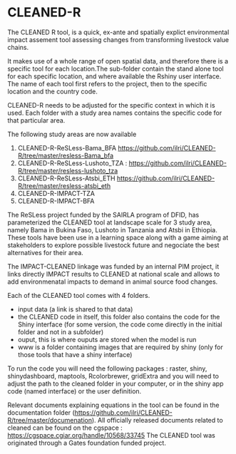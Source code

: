 # CLEANED-R

The CLEANED R tool, is a quick, ex-ante and spatially explict environmental impact assement tool assessing changes from transforming livestock value chains. 

It makes use of a whole range of open spatial data, and therefore there is a specific tool for each location.The sub-folder contain the stand alone tool for each specific location, and where available the Rshiny user interface. 
The name of each tool first refers to the project, then to the specific location and the country code. 

CLEANED-R needs to be adjusted for the specific context in which it is used. Each folder with a study area names contains the specific code for that particular area.

The following study areas are now available

1. CLEANED-R-ReSLess-Bama_BFA https://github.com/ilri/CLEANED-R/tree/master/resless-Bama_bfa
1. CLEANED-R-ReSLess-Lushoto_TZA : https://github.com/ilri/CLEANED-R/tree/master/resless-lushoto_tza
1. CLEANED-R-ReSLess-Atsbi_ETH https://github.com/ilri/CLEANED-R/tree/master/resless-atsbi_eth
1. CLEANED-R-IMPACT-TZA
1. CLEANED-R-IMPACT-BFA

The ReSLess project funded by the SAIRLA program of DFID, has parameterized the CLEANED tool at landscape scale for 3 study area, namely Bama in Bukina Faso, Lushoto in Tanzania and Atsbi in Ethiopia. These tools have been use in a learning space along with a game aiming at stakeholders to explore possible livestock future and negociate the best alternatives for their area. 

The IMPACT-CLEANED linkage was funded by an internal PIM project, it links directly IMPACT results to CLEANED at national scale and allows to add environmenatal impacts to demand in animal source food changes.


Each of the CLEANED tool comes with 4 folders.

* input data (a link is shared to that data)
* the CLEANED code in itself, this folder also contains the code for the Shiny interface (for some version, the code come directly in the initial folder and not in a subfolder) 
* ouput, this is where ouputs are stored when the model is run 
* www is a folder containing images that are required by shiny (only for those tools that have a shiny interface)

To run the code you will need the following packages : raster, shiny, shinydashboard, maptools, Rcolorbrewer, gridExtra and you will need to adjust the path to the cleaned folder in your computer, or in the shiny app code (named interface) or the user definition.

Relevant documents explaining equations in the tool can be found in the documentation folder (https://github.com/ilri/CLEANED-R/tree/master/documenation). 
All officially released documents related to cleaned can be found on the cgspace : https://cgspace.cgiar.org/handle/10568/33745 
The CLEANED tool was originated through a Gates foundation funded project. 

